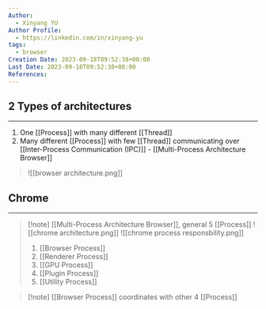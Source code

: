 ```yaml
---
Author:
  - Xinyang YU
Author Profile:
  - https://linkedin.com/in/xinyang-yu
tags:
  - browser
Creation Date: 2023-09-18T09:52:38+08:00
Last Date: 2023-09-18T09:52:38+08:00
References:
---
```


## 2 Types of architectures
---
1. One [[Process]] with many different [[Thread]]
2. Many different [[Process]] with few [[Thread]] communicating over [[Inter-Process Communication (IPC)]] - [[Multi-Process Architecture Browser]]
>![[browser architecture.png]]

## Chrome
---
>[!note] [[Multi-Process Architecture Browser]], general 5 [[Process]]
>![[chrome architecture.png]]
>![[chrome process responsbility.png]]
>1. [[Browser Process]]
>2. [[Renderer Process]]
>3. [[GPU Process]]
>4. [[Plugin Process]]
>5. [[Utility Process]]

>[!note] [[Browser Process]] coordinates with other 4 [[Process]]